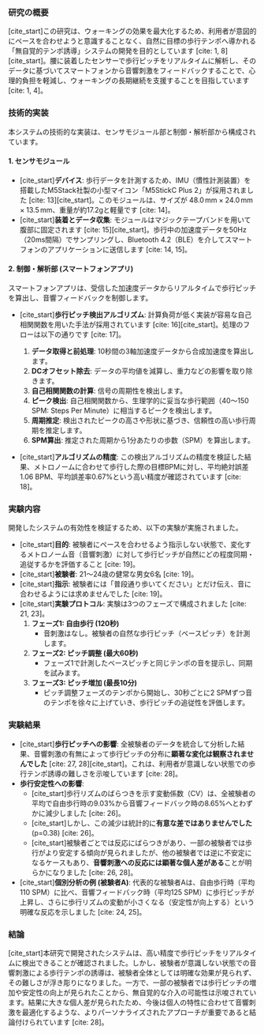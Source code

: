 ### **研究の概要**

[cite_start]この研究は、ウォーキングの効果を最大化するため、利用者が意図的にペースを合わせようと意識することなく、自然に目標の歩行テンポへ導かれる「無自覚的テンポ誘導」システムの開発を目的としています [cite: 1, 8][cite_start]。腰に装着したセンサーで歩行ピッチをリアルタイムに解析し、そのデータに基づいてスマートフォンから音響刺激をフィードバックすることで、心理的負担を軽減し、ウォーキングの長期継続を支援することを目指しています [cite: 1, 4]。

### **技術的実装**

本システムの技術的な実装は、センサモジュール部と制御・解析部から構成されています。

#### **1. センサモジュール**
* [cite_start]**デバイス**: 歩行データを計測するため、IMU（慣性計測装置）を搭載したM5Stack社製の小型マイコン「M5StickC Plus 2」が採用されました [cite: 13][cite_start]。このモジュールは、サイズが $48.0 \, \text{mm} \times 24.0 \, \text{mm} \times 13.5 \, \text{mm}$、重量が約17.2gと軽量です [cite: 14]。
* [cite_start]**装着とデータ収集**: モジュールはマジックテープバンドを用いて腹部に固定されます [cite: 15][cite_start]。歩行中の加速度データを50Hz（20ms間隔）でサンプリングし、Bluetooth 4.2（BLE）を介してスマートフォンのアプリケーションに送信します [cite: 14, 15]。

#### **2. 制御・解析部 (スマートフォンアプリ)**
スマートフォンアプリは、受信した加速度データからリアルタイムで歩行ピッチを算出し、音響フィードバックを制御します。

* [cite_start]**歩行ピッチ検出アルゴリズム**: 計算負荷が低く実装が容易な自己相関関数を用いた手法が採用されています [cite: 16][cite_start]。処理のフローは以下の通りです [cite: 17]。
    1.  **データ取得と前処理**: 10秒間の3軸加速度データから合成加速度を算出します。
    2.  **DCオフセット除去**: データの平均値を減算し、重力などの影響を取り除きます。
    3.  **自己相関関数の計算**: 信号の周期性を検出します。
    4.  **ピーク検出**: 自己相関関数から、生理学的に妥当な歩行範囲（40〜150 SPM: Steps Per Minute）に相当するピークを検出します。
    5.  **周期推定**: 検出されたピークの高さや形状に基づき、信頼性の高い歩行周期を推定します。
    6.  **SPM算出**: 推定された周期から1分あたりの歩数（SPM）を算出します。

* [cite_start]**アルゴリズムの精度**: この検出アルゴリズムの精度を検証した結果、メトロノームに合わせて歩行した際の目標BPMに対し、平均絶対誤差1.06 BPM、平均誤差率0.67%という高い精度が確認されています [cite: 18]。

### **実験内容**

開発したシステムの有効性を検証するため、以下の実験が実施されました。

* [cite_start]**目的**: 被験者にペースを合わせるよう指示しない状態で、変化するメトロノーム音（音響刺激）に対して歩行ピッチが自然にどの程度同期・追従するかを評価すること [cite: 19]。
* [cite_start]**被験者**: 21〜24歳の健常な男女6名 [cite: 19]。
* [cite_start]**指示**: 被験者には「普段通り歩いてください」とだけ伝え、音に合わせるようには求めませんでした [cite: 19]。
* [cite_start]**実験プロトコル**: 実験は3つのフェーズで構成されました [cite: 21, 23]。
    1.  **フェーズ1: 自由歩行 (120秒)**
        * 音刺激はなし。被験者の自然な歩行ピッチ（ベースピッチ）を計測します。
    2.  **フェーズ2: ピッチ調整 (最大60秒)**
        * フェーズ1で計測したベースピッチと同じテンポの音を提示し、同期を試みます。
    3.  **フェーズ3: ピッチ増加 (最長10分)**
        * ピッチ調整フェーズのテンポから開始し、30秒ごとに2 SPMずつ音のテンポを徐々に上げていき、歩行ピッチの追従性を評価します。

### **実験結果**

* [cite_start]**歩行ピッチへの影響**: 全被験者のデータを統合して分析した結果、音響刺激の有無によって歩行ピッチの分布に**顕著な変化は観察されませんでした** [cite: 27, 28][cite_start]。これは、利用者が意識しない状態での歩行テンポ誘導の難しさを示唆しています [cite: 28]。
* **歩行安定性への影響**:
    * [cite_start]歩行リズムのばらつきを示す変動係数（CV）は、全被験者の平均で自由歩行時の9.03%から音響フィードバック時の8.65%へとわずかに減少しました [cite: 26]。
    * [cite_start]しかし、この減少は統計的に**有意な差ではありませんでした** (p=0.38) [cite: 26]。
    * [cite_start]被験者ごとでは反応にばらつきがあり、一部の被験者では歩行がより安定する傾向が見られましたが、他の被験者では逆に不安定になるケースもあり、**音響刺激への反応には顕著な個人差がある**ことが明らかになりました [cite: 26, 28]。
* [cite_start]**個別分析の例 (被験者A)**: 代表的な被験者Aは、自由歩行時（平均110 SPM）に比べ、音響フィードバック時（平均125 SPM）に歩行ピッチが上昇し、さらに歩行リズムの変動が小さくなる（安定性が向上する）という明確な反応を示しました [cite: 24, 25]。

### **結論**

[cite_start]本研究で開発されたシステムは、高い精度で歩行ピッチをリアルタイムに検出できることが確認されました。しかし、被験者が意識しない状態での音響刺激による歩行テンポの誘導は、被験者全体としては明確な効果が見られず、その難しさが浮き彫りになりました。一方で、一部の被験者では歩行ピッチの増加や安定性の向上が見られたことから、無自覚的な介入の可能性は示唆されています。結果に大きな個人差が見られたため、今後は個人の特性に合わせて音響刺激を最適化するような、よりパーソナライズされたアプローチが重要であると結論付けられています [cite: 28]。
